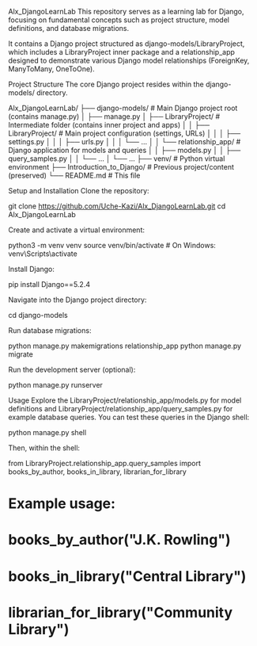 Alx_DjangoLearnLab
This repository serves as a learning lab for Django, focusing on fundamental concepts such as project structure, model definitions, and database migrations.

It contains a Django project structured as django-models/LibraryProject, which includes a LibraryProject inner package and a relationship_app designed to demonstrate various Django model relationships (ForeignKey, ManyToMany, OneToOne).

Project Structure
The core Django project resides within the django-models/ directory.

Alx_DjangoLearnLab/
├── django-models/              # Main Django project root (contains manage.py)
│   ├── manage.py
│   ├── LibraryProject/         # Intermediate folder (contains inner project and apps)
│   │   ├── LibraryProject/     # Main project configuration (settings, URLs)
│   │   │   ├── settings.py
│   │   │   ├── urls.py
│   │   │   └── ...
│   │   └── relationship_app/   # Django application for models and queries
│   │       ├── models.py
│   │       ├── query_samples.py
│   │       └── ...
│   └── ...
├── venv/                       # Python virtual environment
├── Introduction_to_Django/     # Previous project/content (preserved)
└── README.md                   # This file

Setup and Installation
Clone the repository:

git clone https://github.com/Uche-Kazi/Alx_DjangoLearnLab.git
cd Alx_DjangoLearnLab

Create and activate a virtual environment:

python3 -m venv venv
source venv/bin/activate  # On Windows: venv\Scripts\activate

Install Django:

pip install Django==5.2.4

Navigate into the Django project directory:

cd django-models

Run database migrations:

python manage.py makemigrations relationship_app
python manage.py migrate

Run the development server (optional):

python manage.py runserver

Usage
Explore the LibraryProject/relationship_app/models.py for model definitions and LibraryProject/relationship_app/query_samples.py for example database queries. You can test these queries in the Django shell:

python manage.py shell

Then, within the shell:

from LibraryProject.relationship_app.query_samples import books_by_author, books_in_library, librarian_for_library

# Example usage:
# books_by_author("J.K. Rowling")
# books_in_library("Central Library")
# librarian_for_library("Community Library")

